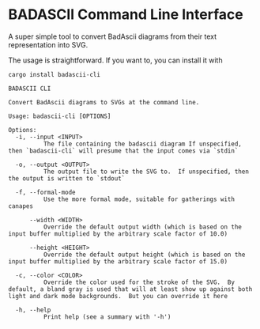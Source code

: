# BADASCII Command Line Interface

A super simple tool to convert BadAscii diagrams from their text representation
into SVG.  

The usage is straightforward.  If you want to, you can install it with

```shell
cargo install badascii-cli
```

```shell
BADASCII CLI

Convert BadAscii diagrams to SVGs at the command line.

Usage: badascii-cli [OPTIONS]

Options:
  -i, --input <INPUT>
          The file containing the badascii diagram If unspecified, then `badascii-cli` will presume that the input comes via `stdin`

  -o, --output <OUTPUT>
          The output file to write the SVG to.  If unspecified, then the output is written to `stdout`

  -f, --formal-mode
          Use the more formal mode, suitable for gatherings with canapes

      --width <WIDTH>
          Override the default output width (which is based on the input buffer multiplied by the arbitrary scale factor of 10.0)

      --height <HEIGHT>
          Override the default output height (which is based on the input buffer multiplied by the arbitrary scale factor of 15.0)

  -c, --color <COLOR>
          Override the color used for the stroke of the SVG.  By default, a bland gray is used that will at least show up against both light and dark mode backgrounds.  But you can override it here

  -h, --help
          Print help (see a summary with '-h')
```